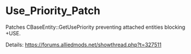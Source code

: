 # Use_Priority_Patch
Patches CBaseEntity::GetUsePriority preventing attached entities blocking +USE.

Details: https://forums.alliedmods.net/showthread.php?t=327511

